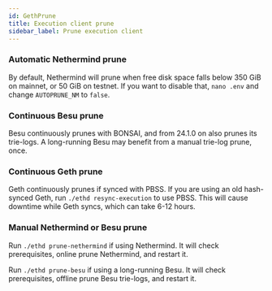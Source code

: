 ```yaml
---
id: GethPrune
title: Execution client prune
sidebar_label: Prune execution client
---
```


### Automatic Nethermind prune

By default, Nethermind will prune when free disk space falls below 350 GiB on mainnet, or 50 GiB on testnet. If you
want to disable that, `nano .env` and change `AUTOPRUNE_NM` to `false`.

### Continuous Besu prune

Besu continuously prunes with BONSAI, and from 24.1.0 on also prunes its trie-logs. A long-running Besu may benefit
from a manual trie-log prune, once.

### Continuous Geth prune

Geth continuously prunes if synced with PBSS. If you are using an old hash-synced Geth, run `./ethd resync-execution`
to use PBSS. This will cause downtime while Geth syncs, which can take 6-12 hours.

### Manual Nethermind or Besu prune

Run `./ethd prune-nethermind` if using Nethermind. It will check prerequisites, online prune Nethermind, and restart it.

Run `./ethd prune-besu` if using a long-running Besu. It will check prerequisites, offline prune Besu trie-logs, and
restart it.
